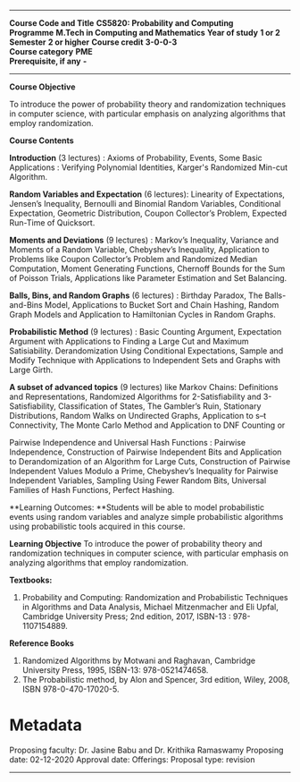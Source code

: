   --------------------------- ----------------------------------------- ------------------- ------------ -------------- -----------------
  **Course Code and Title**   **CS5820: Probability and Computing**                                                     
  **Programme**               **M.Tech in Computing and Mathematics**   **Year of study**   **1 or 2**   **Semester**   **2 or higher**
  **Course credit**           **3-0-0-3**                                                                               
  **Course category**         **PME**                                                                                   
  **Prerequisite, if any**    **-**                                                                                     
  --------------------------- ----------------------------------------- ------------------- ------------ -------------- -----------------

**Course Objective**

To introduce the power of probability theory and randomization
techniques in computer science, with particular emphasis on analyzing
algorithms that employ randomization.

**Course Contents**

**Introduction** (3 lectures) : Axioms of Probability, Events, Some Basic Applications : Verifying Polynomial Identities, Karger's Randomized Min-cut Algorithm. 

**Random Variables and Expectation** (6 lectures): Linearity of Expectations, Jensen’s Inequality, Bernoulli and Binomial Random Variables, Conditional Expectation, Geometric Distribution, Coupon Collector’s Problem, Expected Run-Time of Quicksort. 

**Moments and Deviations** (9 lectures) : Markov’s Inequality, Variance and Moments of a Random Variable, Chebyshev’s Inequality, Application to Problems like Coupon Collector’s Problem and Randomized Median Computation, Moment Generating Functions, Chernoff Bounds for the Sum of Poisson Trials, Applications like Parameter Estimation and Set Balancing.

**Balls, Bins, and Random Graphs** (6 lectures) : Birthday Paradox, The Balls-and-Bins Model, Applications to Bucket Sort and Chain Hashing, Random Graph Models and Application to Hamiltonian Cycles in Random Graphs.

**Probabilistic Method** (9 lectures) : Basic Counting Argument, Expectation Argument with Applications to Finding a Large Cut and Maximum Satisiability. Derandomization Using Conditional Expectations, Sample and Modify Technique with Applications to Independent Sets and Graphs with Large Girth.

**A subset of advanced topics** (9 lectures) like Markov Chains: Definitions and Representations, Randomized Algorithms for 2-Satisfiability and 3-Satisfiability, Classification of States, The Gambler’s Ruin, Stationary Distributions, Random Walks on Undirected Graphs, Application to s–t Connectivity, The Monte Carlo Method and Application to DNF Counting or 

Pairwise Independence and Universal Hash Functions : Pairwise Independence, Construction of Pairwise Independent Bits and Application to Derandomization of an Algorithm for Large Cuts, Construction of Pairwise Independent Values Modulo a Prime, Chebyshev’s Inequality for Pairwise Independent Variables, Sampling Using Fewer Random Bits, Universal Families of Hash Functions, Perfect Hashing.


**Learning Outcomes: **Students will be able to model probabilistic
events using random variables and analyze simple probabilistic
algorithms using probabilistic tools acquired in this course.

**Learning Objective** 
To introduce the power of probability theory and randomization techniques in computer science, with particular emphasis on analyzing algorithms that employ randomization.


**Textbooks:**
1. Probability and Computing: Randomization and Probabilistic Techniques in Algorithms and Data Analysis, Michael Mitzenmacher and Eli Upfal, Cambridge University Press; 2nd edition, 2017, ISBN-13 : 978-1107154889.

**Reference Books**

1.  Randomized Algorithms by Motwani and Raghavan, Cambridge University
    Press, 1995, ISBN-13: 978-0521474658.
2.  The Probabilistic method, by Alon and Spencer, 3rd edition, Wiley,
    2008, ISBN 978-0-470-17020-5.


# Metadata
Proposing faculty: Dr. Jasine Babu and Dr. Krithika Ramaswamy
Proposing date: 02-12-2020
Approval date:
Offerings:
Proposal type: revision

  --------------------------- ----------------------------------------- ------------------- ------- -------------- ------------
